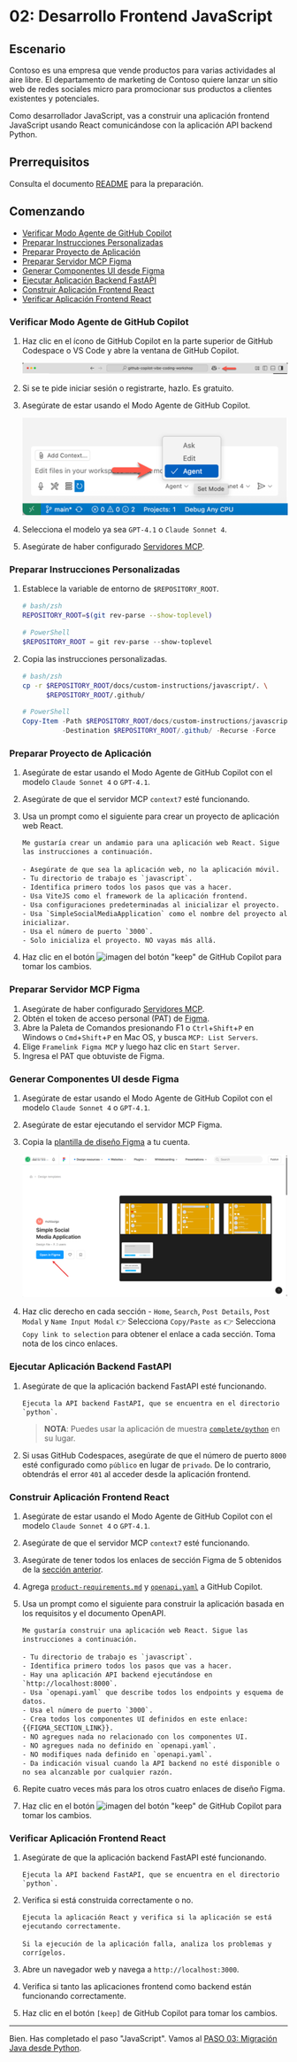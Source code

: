 # 02: Desarrollo Frontend JavaScript

## Escenario

Contoso es una empresa que vende productos para varias actividades al aire libre. El departamento de marketing de Contoso quiere lanzar un sitio web de redes sociales micro para promocionar sus productos a clientes existentes y potenciales.

Como desarrollador JavaScript, vas a construir una aplicación frontend JavaScript usando React comunicándose con la aplicación API backend Python.

## Prerrequisitos

Consulta el documento [README](../README.md) para la preparación.

## Comenzando

- [Verificar Modo Agente de GitHub Copilot](#verificar-modo-agente-de-github-copilot)
- [Preparar Instrucciones Personalizadas](#preparar-instrucciones-personalizadas)
- [Preparar Proyecto de Aplicación](#preparar-proyecto-de-aplicación)
- [Preparar Servidor MCP Figma](#preparar-servidor-mcp-figma)
- [Generar Componentes UI desde Figma](#generar-componentes-ui-desde-figma)
- [Ejecutar Aplicación Backend FastAPI](#ejecutar-aplicación-backend-fastapi)
- [Construir Aplicación Frontend React](#construir-aplicación-frontend-react)
- [Verificar Aplicación Frontend React](#verificar-aplicación-frontend-react)

### Verificar Modo Agente de GitHub Copilot

1. Haz clic en el ícono de GitHub Copilot en la parte superior de GitHub Codespace o VS Code y abre la ventana de GitHub Copilot.

   ![Abrir GitHub Copilot Chat](../../../docs/images/setup-02.png)

1. Si se te pide iniciar sesión o registrarte, hazlo. Es gratuito.
1. Asegúrate de estar usando el Modo Agente de GitHub Copilot.

   ![Modo Agente de GitHub Copilot](../../../docs/images/setup-03.png)

1. Selecciona el modelo ya sea `GPT-4.1` o `Claude Sonnet 4`.
1. Asegúrate de haber configurado [Servidores MCP](./00-setup.md#configurar-servidores-mcp).

### Preparar Instrucciones Personalizadas

1. Establece la variable de entorno de `$REPOSITORY_ROOT`.

   ```bash
   # bash/zsh
   REPOSITORY_ROOT=$(git rev-parse --show-toplevel)
   ```

   ```powershell
   # PowerShell
   $REPOSITORY_ROOT = git rev-parse --show-toplevel
   ```

1. Copia las instrucciones personalizadas.

    ```bash
    # bash/zsh
    cp -r $REPOSITORY_ROOT/docs/custom-instructions/javascript/. \
          $REPOSITORY_ROOT/.github/
    ```

    ```powershell
    # PowerShell
    Copy-Item -Path $REPOSITORY_ROOT/docs/custom-instructions/javascript/* `
              -Destination $REPOSITORY_ROOT/.github/ -Recurse -Force
    ```

### Preparar Proyecto de Aplicación

1. Asegúrate de estar usando el Modo Agente de GitHub Copilot con el modelo `Claude Sonnet 4` o `GPT-4.1`.
1. Asegúrate de que el servidor MCP `context7` esté funcionando.
1. Usa un prompt como el siguiente para crear un proyecto de aplicación web React.

    ```text
    Me gustaría crear un andamio para una aplicación web React. Sigue las instrucciones a continuación.
    
    - Asegúrate de que sea la aplicación web, no la aplicación móvil.
    - Tu directorio de trabajo es `javascript`.
    - Identifica primero todos los pasos que vas a hacer.
    - Usa ViteJS como el framework de la aplicación frontend.
    - Usa configuraciones predeterminadas al inicializar el proyecto.
    - Usa `SimpleSocialMediaApplication` como el nombre del proyecto al inicializar.
    - Usa el número de puerto `3000`.
    - Solo inicializa el proyecto. NO vayas más allá.
    ```

1. Haz clic en el botón ![imagen del botón "keep"](https://img.shields.io/badge/keep-blue) de GitHub Copilot para tomar los cambios.

### Preparar Servidor MCP Figma

1. Asegúrate de haber configurado [Servidores MCP](./00-setup.md#configurar-servidores-mcp).
1. Obtén el token de acceso personal (PAT) de [Figma](https://www.figma.com/).
1. Abre la Paleta de Comandos presionando F1 o `Ctrl`+`Shift`+`P` en Windows o `Cmd`+`Shift`+`P` en Mac OS, y busca `MCP: List Servers`.
1. Elige `Framelink Figma MCP` y luego haz clic en `Start Server`.
1. Ingresa el PAT que obtuviste de Figma.

### Generar Componentes UI desde Figma

1. Asegúrate de estar usando el Modo Agente de GitHub Copilot con el modelo `Claude Sonnet 4` o `GPT-4.1`.
1. Asegúrate de estar ejecutando el servidor MCP Figma.
1. Copia la [plantilla de diseño Figma](https://www.figma.com/community/file/1495954632647006209) a tu cuenta.

   ![Página de plantilla de diseño Figma](../../../docs/images/javascript-01.png)

1. Haz clic derecho en cada sección - `Home`, `Search`, `Post Details`, `Post Modal` y `Name Input Modal` 👉 Selecciona `Copy/Paste as` 👉 Selecciona `Copy link to selection` para obtener el enlace a cada sección. Toma nota de los cinco enlaces.

### Ejecutar Aplicación Backend FastAPI

1. Asegúrate de que la aplicación backend FastAPI esté funcionando.

    ```text
    Ejecuta la API backend FastAPI, que se encuentra en el directorio `python`.
    ```

   > **NOTA**: Puedes usar la aplicación de muestra [`complete/python`](../complete/python/) en su lugar.

1. Si usas GitHub Codespaces, asegúrate de que el número de puerto `8000` esté configurado como `público` en lugar de `privado`. De lo contrario, obtendrás el error `401` al acceder desde la aplicación frontend.

### Construir Aplicación Frontend React

1. Asegúrate de estar usando el Modo Agente de GitHub Copilot con el modelo `Claude Sonnet 4` o `GPT-4.1`.
1. Asegúrate de que el servidor MCP `context7` esté funcionando.
1. Asegúrate de tener todos los enlaces de sección Figma de 5 obtenidos de la [sección anterior](#generar-componentes-ui-desde-figma).
1. Agrega [`product-requirements.md`](../product-requirements.md) y [`openapi.yaml`](../openapi.yaml) a GitHub Copilot.
1. Usa un prompt como el siguiente para construir la aplicación basada en los requisitos y el documento OpenAPI.

    ```text
    Me gustaría construir una aplicación web React. Sigue las instrucciones a continuación.
    
    - Tu directorio de trabajo es `javascript`.
    - Identifica primero todos los pasos que vas a hacer.
    - Hay una aplicación API backend ejecutándose en `http://localhost:8000`.
    - Usa `openapi.yaml` que describe todos los endpoints y esquema de datos.
    - Usa el número de puerto `3000`.
    - Crea todos los componentes UI definidos en este enlace: {{FIGMA_SECTION_LINK}}.
    - NO agregues nada no relacionado con los componentes UI.
    - NO agregues nada no definido en `openapi.yaml`.
    - NO modifiques nada definido en `openapi.yaml`.
    - Da indicación visual cuando la API backend no esté disponible o no sea alcanzable por cualquier razón.
    ```

1. Repite cuatro veces más para los otros cuatro enlaces de diseño Figma.
1. Haz clic en el botón ![imagen del botón "keep"](https://img.shields.io/badge/keep-blue) de GitHub Copilot para tomar los cambios.

### Verificar Aplicación Frontend React

1. Asegúrate de que la aplicación backend FastAPI esté funcionando.

    ```text
    Ejecuta la API backend FastAPI, que se encuentra en el directorio `python`.
    ```

1. Verifica si está construida correctamente o no.

    ```text
    Ejecuta la aplicación React y verifica si la aplicación se está ejecutando correctamente.

    Si la ejecución de la aplicación falla, analiza los problemas y corrígelos.
    ```

1. Abre un navegador web y navega a `http://localhost:3000`.
1. Verifica si tanto las aplicaciones frontend como backend están funcionando correctamente.
1. Haz clic en el botón `[keep]` de GitHub Copilot para tomar los cambios.

---

Bien. Has completado el paso "JavaScript". Vamos al [PASO 03: Migración Java desde Python](./03-java.md).